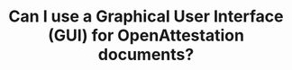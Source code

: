 ---
id: faq03
title: Can I use a Graphical User Interface (GUI) for OpenAttestation documents?
sidebar_label: Can I use a Graphical User Interface (GUI) for OpenAttestation documents?
---